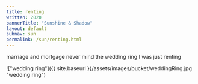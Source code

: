 ```yaml
---
title: renting
written: 2020
bannerTitle: "Sunshine & Shadow" 
layout: default
subnav: sun
permalink: /sun/renting.html
---
```



<div class="poem">
marriage and mortgage  
never mind the wedding ring  
I was just renting
</div>


!["wedding ring"]({{ site.baseurl }}/assets/images/bucket/weddingRing.jpg "wedding ring")
